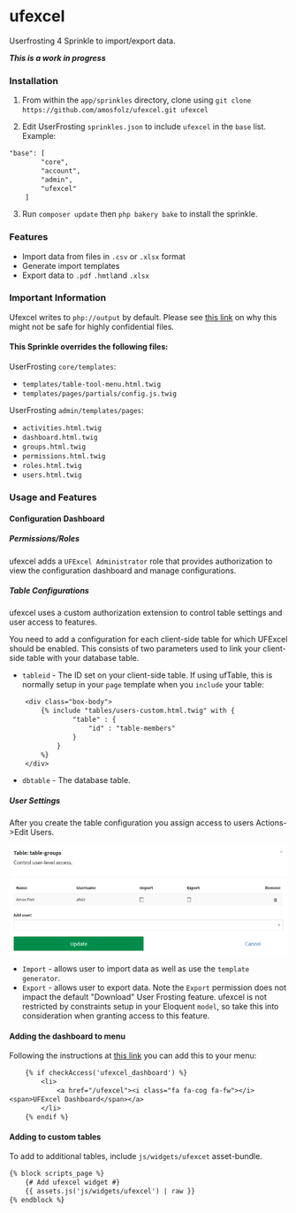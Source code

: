 # ufexcel
Userfrosting 4 Sprinkle to import/export data.


***This is a work in progress***




### Installation

1. From within the `app/sprinkles` directory, clone using `git clone https://github.com/amosfolz/ufexcel.git ufexcel`

2. Edit UserFrosting `sprinkles.json` to include `ufexcel` in the `base` list. Example:
```    
"base": [
        "core",
        "account",
        "admin",
        "ufexcel"
    ]
```
3. Run `composer update` then `php bakery bake` to install the sprinkle.



### Features
* Import data from files in `.csv` or `.xlsx` format
* Generate import templates
* Export data to `.pdf` `.hmtl`and `.xlsx`




### Important Information
Ufexcel writes to `php://output` by default. Please see [this link](https://phpspreadsheet.readthedocs.io/en/develop/topics/recipes/#redirect-output-to-a-clients-web-browser) on why this might not be safe for highly confidential files.

#### This Sprinkle overrides the following files: 

UserFrosting `core/templates`:
* `templates/table-tool-menu.html.twig`
* `templates/pages/partials/config.js.twig`

UserFrosting `admin/templates/pages`:
* `activities.html.twig`
* `dashboard.html.twig`
* `groups.html.twig`
* `permissions.html.twig`
* `roles.html.twig`
* `users.html.twig`


### Usage and Features


#### Configuration Dashboard


##### Permissions/Roles
ufexcel adds a `UFExcel Administrator` role that provides authorization to view the configuration dashboard and manage configurations. 

##### Table Configurations
ufexcel uses a custom authorization extension to control table settings and user access to features.

You need to add a configuration for each client-side table for which UFExcel should be enabled. This consists of two parameters used to link your client-side table with your database table. 

* `tableid` - The ID set on your client-side table. If using ufTable, this is normally setup in your `page` template when you `include` your table: 
```
    <div class="box-body">
        {% include "tables/users-custom.html.twig" with {
                "table" : {
                    "id" : "table-members"
                }
            }
        %}
    </div>
 ```

* `dbtable` - The database table.

##### User Settings

After you create the table configuration you assign access to users Actions->Edit Users. 

![UserSettings](/screenshots/settings.png?raw=true "User Settings")

* `Import` - allows user to import data as well as use the `template generator`. 
* `Export` - allows user to export data.
Note the `Export` permission does not impact the default "Download" User Frosting feature. ufexcel is not restricted by constraints setup in your Eloquent `model`, so take this into consideration when granting access to this feature. 



#### Adding the dashboard to menu

Following the instructions at [this link](https://learn.userfrosting.com/recipes/advanced-tutorial/adding-menu) you can add this to your menu:
```
    {% if checkAccess('ufexcel_dashboard') %}
        <li>
            <a href="/ufexcel"><i class="fa fa-cog fa-fw"></i> <span>UFExcel Dashboard</span></a>
        </li>
    {% endif %}
```


#### Adding to custom tables

To add to additional tables, include `js/widgets/ufexcet` asset-bundle.
```
{% block scripts_page %}
    {# Add ufexcel widget #}
    {{ assets.js('js/widgets/ufexcel') | raw }}
{% endblock %}
```





